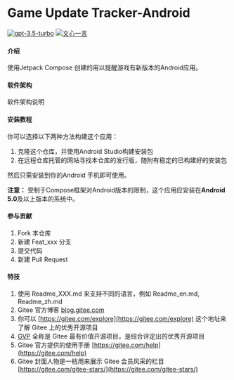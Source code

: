 # Game Update Tracker-Android

[![gpt-3.5-turbo](https://img.shields.io/badge/LLM-gpt--3.5--turbo-green?logo=openai)](https://chat.openai.com/)
[![文心一言](https://img.shields.io/badge/LLM-%E6%96%87%E5%BF%83%E4%B8%80%E8%A8%80-blue?logo=baidu)](https://yiyan.baidu.com/)

#### 介绍

使用Jetpack Compose 创建的用以提醒游戏有新版本的Android应用。

#### 软件架构

软件架构说明

#### 安装教程

你可以选择以下两种方法构建这个应用：

1. 克隆这个仓库，并使用Android Studio构建安装包
2. 在远程仓库托管的网站寻找本仓库的发行版，随附有稳定的已构建好的安装包

然后只需安装到你的Android 手机即可使用。

**注意：** 受制于Compose框架对Android版本的限制，这个应用应安装在**Android 5.0**及以上版本的系统中。

#### 参与贡献

1. Fork 本仓库
2. 新建 Feat_xxx 分支
3. 提交代码
4. 新建 Pull Request

#### 特技

1.  使用 Readme\_XXX.md 来支持不同的语言，例如 Readme\_en.md, Readme\_zh.md
2.  Gitee 官方博客 [blog.gitee.com](https://blog.gitee.com)
3.  你可以 [https://gitee.com/explore](https://gitee.com/explore) 这个地址来了解 Gitee 上的优秀开源项目
4.  [GVP](https://gitee.com/gvp) 全称是 Gitee 最有价值开源项目，是综合评定出的优秀开源项目
5.  Gitee 官方提供的使用手册 [https://gitee.com/help](https://gitee.com/help)
6.  Gitee 封面人物是一档用来展示 Gitee 会员风采的栏目 [https://gitee.com/gitee-stars/](https://gitee.com/gitee-stars/)
